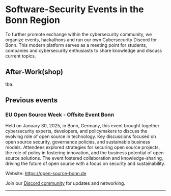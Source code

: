 # Software-Security Events in the Bonn Region
To further promote exchange within the cybersecurity community, we organize events, hackathons and run our own Cybersecurity Discord for Bonn. This modern platform serves as a meeting point for students, companies and cybersecurity enthusiasts to share knowledge and discuss current topics.


## After-Work(shop)
tba.







## Previous events
### EU Open Source Week - Offsite Event Bonn
Held on January 30, 2025, in Bonn, Germany, this event brought together cybersecurity experts, developers, and policymakers to discuss the evolving role of open source in technology. Key discussions focused on open source security, governance policies, and sustainable business models. Attendees explored strategies for securing open source projects, the role of policy in fostering innovation, and the business potential of open source solutions. The event fostered collaboration and knowledge-sharing, driving the future of open source with a focus on security and sustainability.




Website: https://open-source-bonn.de




Join our [Discord community](https://discord.gg/BCBjCvgk) for updates and networking.

---
